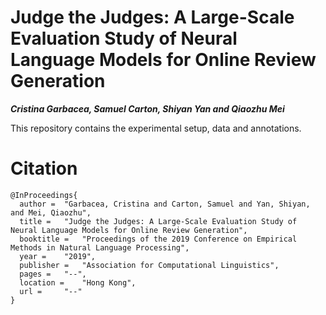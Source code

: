 # Judge the Judges: A Large-Scale Evaluation Study of Neural Language Models for Online Review Generation
***Cristina Garbacea, Samuel Carton, Shiyan Yan and Qiaozhu Mei***

This repository contains the experimental setup, data and annotations.

# Citation
```
@InProceedings{
  author = 	"Garbacea, Cristina and Carton, Samuel and Yan, Shiyan, and Mei, Qiaozhu",
  title = 	"Judge the Judges: A Large-Scale Evaluation Study of Neural Language Models for Online Review Generation",
  booktitle = 	"Proceedings of the 2019 Conference on Empirical Methods in Natural Language Processing",
  year = 	"2019",
  publisher = 	"Association for Computational Linguistics",
  pages = 	"--",
  location = 	"Hong Kong",
  url = 	"--"
}
```
